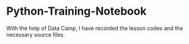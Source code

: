 # Python-Training-Notebook

With the help of Data Camp, I have recorded the lesson codes and the necessary source files.

